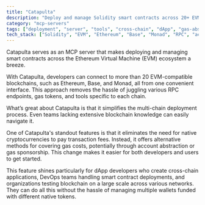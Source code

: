 ```yaml
---
title: "Catapulta"
description: "Deploy and manage Solidity smart contracts across 20+ EVM chains without needing native cryptocurrencies for gas fees."
category: "mcp-servers"
tags: ["deployment", "server", "tools", "cross-chain", "dApp", "gas-abstraction"]
tech_stack: ["Solidity", "EVM", "Ethereum", "Base", "Monad", "RPC", "account-abstraction"]
---
```


Catapulta serves as an MCP server that makes deploying and managing smart contracts across the Ethereum Virtual Machine (EVM) ecosystem a breeze.

With Catapulta, developers can connect to more than 20 EVM-compatible blockchains, such as Ethereum, Base, and Monad, all from one convenient interface. This approach removes the hassle of juggling various RPC endpoints, gas tokens, and tools specific to each chain.

What’s great about Catapulta is that it simplifies the multi-chain deployment process. Even teams lacking extensive blockchain knowledge can easily navigate it.

One of Catapulta's standout features is that it eliminates the need for native cryptocurrencies to pay transaction fees. Instead, it offers alternative methods for covering gas costs, potentially through account abstraction or gas sponsorship. This change makes it easier for both developers and users to get started.

This feature shines particularly for dApp developers who create cross-chain applications, DevOps teams handling smart contract deployments, and organizations testing blockchain on a large scale across various networks. They can do all this without the hassle of managing multiple wallets funded with different native tokens.